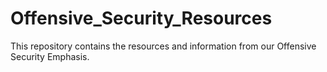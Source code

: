 # Offensive_Security_Resources
This repository contains the resources and information from our Offensive Security Emphasis. 
